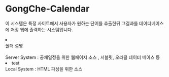 # GongChe-Calendar
이 시스템은 특정 사이트에서 사용자가 원하는 단어를 추출한뒤 그결과를 데이터베이스에 저장 웹에 출력하는 시스템입니다. <br>
<ui>
<li><br>폴더 설명<br><br></li>
Server System : 공채일정을 위한 웹페이지 소스 , 서블릿, 오라클 데이터 베이스 등
<ui>
<li>test</li>
</ui>
Local System : HTML 파싱을 위한 소스
</ui>
